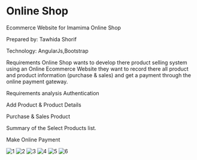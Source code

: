 # Online Shop
Ecommerce Website for Imamima Online Shop

Prepared by: Tawhida Shorif

Technology:
AngularJs,Bootstrap

Requirements
Online  Shop wants to develop there product selling system using an Online Ecommerce Website they want to record there all product and product information (purchase & sales) and get a payment through the online payment gateway.

Requirements analysis
Authentication

Add Product & Product Details

Purchase & Sales Product

Summary of the Select Products list.

Make Online Payment

![1](https://user-images.githubusercontent.com/48676233/67705352-0f3b1980-f9e1-11e9-860e-c95ca9fdc6bb.png)
![2](https://user-images.githubusercontent.com/48676233/67705353-0f3b1980-f9e1-11e9-88c2-4b222c243e7a.png)
![3](https://user-images.githubusercontent.com/48676233/67705355-0fd3b000-f9e1-11e9-8223-370b489b6762.png)
![4](https://user-images.githubusercontent.com/48676233/67705356-0fd3b000-f9e1-11e9-9dcc-52683625cd07.png)
![5](https://user-images.githubusercontent.com/48676233/67705357-106c4680-f9e1-11e9-8108-a3efa8e9e0e3.png)
![6](https://user-images.githubusercontent.com/48676233/67705358-106c4680-f9e1-11e9-93bb-d0d4586ed7f7.png)
